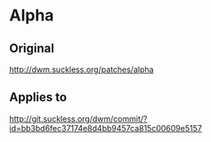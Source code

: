 # Alpha

## Original

http://dwm.suckless.org/patches/alpha

## Applies to

http://git.suckless.org/dwm/commit/?id=bb3bd6fec37174e8d4bb9457ca815c00609e5157
